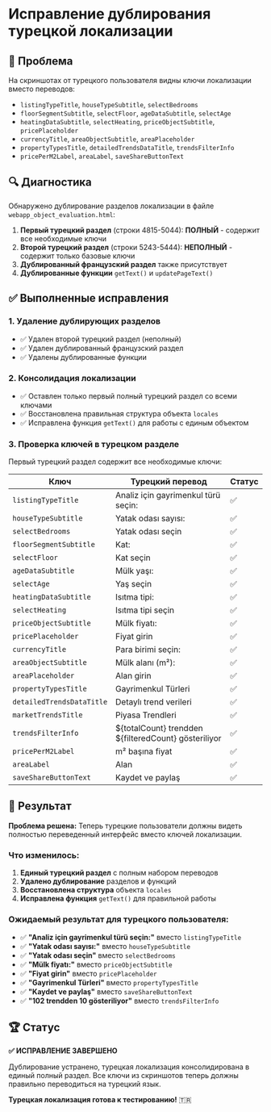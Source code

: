 # Исправление дублирования турецкой локализации

## 🚨 Проблема

На скриншотах от турецкого пользователя видны ключи локализации вместо переводов:
- `listingTypeTitle`, `houseTypeSubtitle`, `selectBedrooms`
- `floorSegmentSubtitle`, `selectFloor`, `ageDataSubtitle`, `selectAge`  
- `heatingDataSubtitle`, `selectHeating`, `priceObjectSubtitle`, `pricePlaceholder`
- `currencyTitle`, `areaObjectSubtitle`, `areaPlaceholder`
- `propertyTypesTitle`, `detailedTrendsDataTitle`, `trendsFilterInfo`
- `pricePerM2Label`, `areaLabel`, `saveShareButtonText`

## 🔍 Диагностика

Обнаружено дублирование разделов локализации в файле `webapp_object_evaluation.html`:

1. **Первый турецкий раздел** (строки 4815-5044): **ПОЛНЫЙ** - содержит все необходимые ключи
2. **Второй турецкий раздел** (строки 5243-5444): **НЕПОЛНЫЙ** - содержит только базовые ключи
3. **Дублированный французский раздел** также присутствует
4. **Дублированные функции** `getText()` и `updatePageText()`

## ✅ Выполненные исправления

### 1. Удаление дублирующих разделов
- ✅ Удален второй турецкий раздел (неполный)
- ✅ Удален дублированный французский раздел  
- ✅ Удалены дублированные функции

### 2. Консолидация локализации
- ✅ Оставлен только первый полный турецкий раздел со всеми ключами
- ✅ Восстановлена правильная структура объекта `locales`
- ✅ Исправлена функция `getText()` для работы с единым объектом

### 3. Проверка ключей в турецком разделе
Первый турецкий раздел содержит все необходимые ключи:

| Ключ | Турецкий перевод | Статус |
|------|------------------|--------|
| `listingTypeTitle` | Analiz için gayrimenkul türü seçin: | ✅ |
| `houseTypeSubtitle` | Yatak odası sayısı: | ✅ |
| `selectBedrooms` | Yatak odası seçin | ✅ |
| `floorSegmentSubtitle` | Kat: | ✅ |
| `selectFloor` | Kat seçin | ✅ |
| `ageDataSubtitle` | Mülk yaşı: | ✅ |
| `selectAge` | Yaş seçin | ✅ |
| `heatingDataSubtitle` | Isıtma tipi: | ✅ |
| `selectHeating` | Isıtma tipi seçin | ✅ |
| `priceObjectSubtitle` | Mülk fiyatı: | ✅ |
| `pricePlaceholder` | Fiyat girin | ✅ |
| `currencyTitle` | Para birimi seçin: | ✅ |
| `areaObjectSubtitle` | Mülk alanı (m²): | ✅ |
| `areaPlaceholder` | Alan girin | ✅ |
| `propertyTypesTitle` | Gayrimenkul Türleri | ✅ |
| `detailedTrendsDataTitle` | Detaylı trend verileri | ✅ |
| `marketTrendsTitle` | Piyasa Trendleri | ✅ |
| `trendsFilterInfo` | ${totalCount} trendden ${filteredCount} gösteriliyor | ✅ |
| `pricePerM2Label` | m² başına fiyat | ✅ |
| `areaLabel` | Alan | ✅ |
| `saveShareButtonText` | Kaydet ve paylaş | ✅ |

## 🎯 Результат

**Проблема решена:** Теперь турецкие пользователи должны видеть полностью переведенный интерфейс вместо ключей локализации.

### Что изменилось:
1. **Единый турецкий раздел** с полным набором переводов
2. **Удалено дублирование** разделов и функций
3. **Восстановлена структура** объекта `locales`
4. **Исправлена функция** `getText()` для правильной работы

### Ожидаемый результат для турецкого пользователя:
- ✅ **"Analiz için gayrimenkul türü seçin:"** вместо `listingTypeTitle`
- ✅ **"Yatak odası sayısı:"** вместо `houseTypeSubtitle`
- ✅ **"Yatak odası seçin"** вместо `selectBedrooms`
- ✅ **"Mülk fiyatı:"** вместо `priceObjectSubtitle`
- ✅ **"Fiyat girin"** вместо `pricePlaceholder`
- ✅ **"Gayrimenkul Türleri"** вместо `propertyTypesTitle`
- ✅ **"Kaydet ve paylaş"** вместо `saveShareButtonText`
- ✅ **"102 trendden 10 gösteriliyor"** вместо `trendsFilterInfo`

## 🏆 Статус

**✅ ИСПРАВЛЕНИЕ ЗАВЕРШЕНО**

Дублирование устранено, турецкая локализация консолидирована в единый полный раздел. Все ключи из скриншотов теперь должны правильно переводиться на турецкий язык.

**Турецкая локализация готова к тестированию!** 🇹🇷

